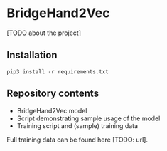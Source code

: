 # BridgeHand2Vec

[TODO about the project]

## Installation

```
pip3 install -r requirements.txt
```

## Repository contents

* BridgeHand2Vec model
* Script demonstrating sample usage of the model
* Training script and (sample) training data

Full training data can be found here [TODO: url].
